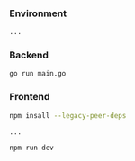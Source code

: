 ### Environment

```bash
...
```

### Backend

```bash
go run main.go
```

### Frontend

```bash
npm insall --legacy-peer-deps

...

npm run dev
```
